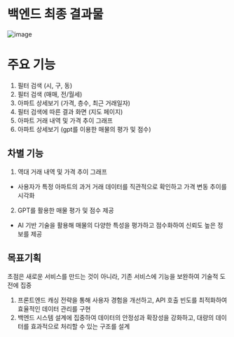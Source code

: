 # 백엔드 최종 결과물
![image](https://github.com/user-attachments/assets/ec5fe7a2-1f37-4430-a67d-7ebf0dc9e39a)


# 주요 기능

1. 필터 검색 (시, 구, 동)
2. 필터 검색 (매매, 전/월세)
3. 아파트 상세보기 (가격, 층수, 최근 거래일자)
4. 필터 검색에 따른 결과 화면 (지도 페이지)
5. 아파트 거래 내역 및 가격 추이 그래프
6. 아파트 상세보기 (gpt를 이용한 매물의 평가 및 점수)

## 차별 기능

1. 역대 거래 내역 및 가격 추이 그래프

-   사용자가 특정 아파트의 과거 거래 데이터를 직관적으로 확인하고 가격 변동 추이를 시각화

2. GPT를 활용한 매물 평가 및 점수 제공

-   AI 기반 기술을 활용해 매물의 다양한 특성을 평가하고 점수화하여 신뢰도 높은 정보를 제공

## 목표기획

초점은 새로운 서비스를 만드는 것이 아니라, 기존 서비스에 기능을 보완하여 기술적 도전에 집중

1. 프론트엔드 캐싱 전략을 통해 사용자 경험을 개선하고, API 호출 빈도를 최적화하여 효율적인 데이터 관리를 구현
2. 백엔드 시스템 설계에 집중하여 데이터의 안정성과 확장성을 강화하고, 대량의 데이터를 효과적으로 처리할 수 있는 구조를 설계


